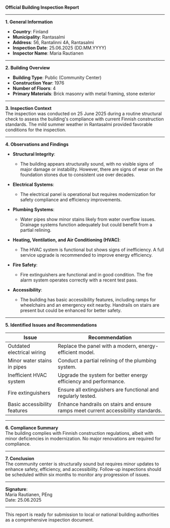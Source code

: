

**Official Building Inspection Report**

---

**1. General Information**  
- **Country**: Finland  
- **Municipality**: Rantasalmi  
- **Address**: 56, Rantalinni 4A, Rantasalmi  
- **Inspection Date**: 25.06.2025 (DD.MM.YYYY)  
- **Inspector Name**: Maria Rautianen  

---

**2. Building Overview**  
- **Building Type**: Public (Community Center)  
- **Construction Year**: 1976  
- **Number of Floors**: 4  
- **Primary Materials**: Brick masonry with metal framing, stone exterior  

---

**3. Inspection Context**  
The inspection was conducted on 25 June 2025 during a routine structural check to assess the building's compliance with current Finnish construction standards. The mild summer weather in Rantasalmi provided favorable conditions for the inspection.

---

**4. Observations and Findings**  

- **Structural Integrity**:  
  - The building appears structurally sound, with no visible signs of major damage or instability. However, there are signs of wear on the foundation stones due to consistent use over decades.

- **Electrical Systems**:  
  - The electrical panel is operational but requires modernization for safety compliance and efficiency improvements.

- **Plumbing Systems**:  
  - Water pipes show minor stains likely from water overflow issues. Drainage systems function adequately but could benefit from a partial relining.

- **Heating, Ventilation, and Air Conditioning (HVAC)**:  
  - The HVAC system is functional but shows signs of inefficiency. A full service upgrade is recommended to improve energy efficiency.

- **Fire Safety**:  
  - Fire extinguishers are functional and in good condition. The fire alarm system operates correctly with a recent test pass.

- **Accessibility**:  
  - The building has basic accessibility features, including ramps for wheelchairs and an emergency exit nearby. Handrails on stairs are present but could be enhanced for better safety.

---

**5. Identified Issues and Recommendations**

| **Issue**                          | **Recommendation**                                                                 |
|------------------------------------|-----------------------------------------------------------------------------------|
| Outdated electrical wiring           | Replace the panel with a modern, energy-efficient model.                         |
| Minor water stains in pipes          | Conduct a partial relining of the plumbing system.                              |
| Inefficient HVAC system             | Upgrade the system for better energy efficiency and performance.                |
| Fire extinguishers                 | Ensure all extinguishers are functional and regularly tested.                  |
| Basic accessibility features       | Enhance handrails on stairs and ensure ramps meet current accessibility standards. |

---

**6. Compliance Summary**  
The building complies with Finnish construction regulations, albeit with minor deficiencies in modernization. No major renovations are required for compliance.

---

**7. Conclusion**  
The community center is structurally sound but requires minor updates to enhance safety, efficiency, and accessibility. Follow-up inspections should be scheduled within six months to monitor any progression of issues.

---

**Signature**:  
Maria Rautianen, PEng  
Date: 25.06.2025  

--- 

This report is ready for submission to local or national building authorities as a comprehensive inspection document.